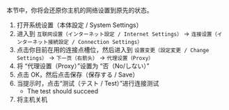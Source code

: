 本节中，你将会还原你主机的网络设置到原先的状态。

1. 打开系统设置（本体設定 / System Settings）
2. 进入到 `互联网设置（インターネット設定 / Internet Settings）` -> `连接设置（インターネット接続設定 / Connection Settings）`
3. 点击你目前在用的连接点槽位，然后进入到 `设置变更（設定変更 / Change Settings）` -> `下一页（右箭头）` -> `代理设置（Proxy）`
4. 将 “代理设置（Proxy）”设置为 “否（No/しない）”
5. 点击 OK，然后点击保存（保存する / Save）
6. 当提示时，点击“测试（テスト / Test）”进行连接测试
   - The test should succeed
7. 将主机关机
